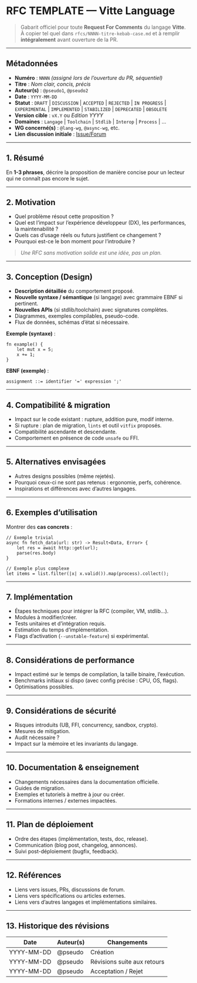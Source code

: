 # RFC TEMPLATE — Vitte Language

> Gabarit officiel pour toute **Request For Comments** du langage **Vitte**.  
> À copier tel quel dans `rfcs/NNNN-titre-kebab-case.md` et à remplir **intégralement** avant ouverture de la PR.

---

## Métadonnées

- **Numéro** : `NNNN` *(assigné lors de l’ouverture du PR, séquentiel)*  
- **Titre** : *Nom clair, concis, précis*  
- **Auteur(s)** : `@pseudo1`, `@pseudo2`  
- **Date** : `YYYY-MM-DD`  
- **Statut** : `DRAFT` | `DISCUSSION` | `ACCEPTED` | `REJECTED` | `IN PROGRESS` | `EXPERIMENTAL` | `IMPLEMENTED` | `STABILIZED` | `DEPRECATED` | `OBSOLETE`  
- **Version cible** : `vX.Y` ou *Edition YYYY*  
- **Domaines** : `Langage` | `Toolchain` | `Stdlib` | `Interop` | `Process` | ...  
- **WG concerné(s)** : `@lang-wg`, `@async-wg`, etc.  
- **Lien discussion initiale** : [Issue/Forum](url)

---

## 1. Résumé

En **1-3 phrases**, décrire la proposition de manière concise pour un lecteur qui ne connaît pas encore le sujet.

---

## 2. Motivation

- Quel problème résout cette proposition ?  
- Quel est l’impact sur l’expérience développeur (DX), les performances, la maintenabilité ?  
- Quels cas d’usage réels ou futurs justifient ce changement ?  
- Pourquoi est-ce le bon moment pour l’introduire ?

> *Une RFC sans motivation solide est une idée, pas un plan.*

---

## 3. Conception (Design)

- **Description détaillée** du comportement proposé.  
- **Nouvelle syntaxe / sémantique** (si langage) avec grammaire EBNF si pertinent.  
- **Nouvelles APIs** (si stdlib/toolchain) avec signatures complètes.  
- Diagrammes, exemples compilables, pseudo-code.  
- Flux de données, schémas d’état si nécessaire.

**Exemple (syntaxe)** :
```vitte
fn example() {
    let mut x = 5;
    x += 1;
}
```

**EBNF (exemple)** :
```
assignment ::= identifier '=' expression ';'
```

---

## 4. Compatibilité & migration

- Impact sur le code existant : rupture, addition pure, modif interne.  
- Si rupture : plan de migration, `lints` et outil `vitfix` proposés.  
- Compatibilité ascendante et descendante.  
- Comportement en présence de code `unsafe` ou FFI.

---

## 5. Alternatives envisagées

- Autres designs possibles (même rejetés).  
- Pourquoi ceux-ci ne sont pas retenus : ergonomie, perfs, cohérence.  
- Inspirations et différences avec d’autres langages.

---

## 6. Exemples d’utilisation

Montrer des **cas concrets** :

```vitte
// Exemple trivial
async fn fetch_data(url: str) -> Result<Data, Error> {
    let res = await http::get(url);
    parse(res.body)
}
```

```vitte
// Exemple plus complexe
let items = list.filter(|x| x.valid()).map(process).collect();
```

---

## 7. Implémentation

- Étapes techniques pour intégrer la RFC (compiler, VM, stdlib…).  
- Modules à modifier/créer.  
- Tests unitaires et d’intégration requis.  
- Estimation du temps d’implémentation.  
- Flags d’activation (`--unstable-feature`) si expérimental.

---

## 8. Considérations de performance

- Impact estimé sur le temps de compilation, la taille binaire, l’exécution.  
- Benchmarks initiaux si dispo (avec config précise : CPU, OS, flags).  
- Optimisations possibles.

---

## 9. Considérations de sécurité

- Risques introduits (UB, FFI, concurrency, sandbox, crypto).  
- Mesures de mitigation.  
- Audit nécessaire ?  
- Impact sur la mémoire et les invariants du langage.

---

## 10. Documentation & enseignement

- Changements nécessaires dans la documentation officielle.  
- Guides de migration.  
- Exemples et tutoriels à mettre à jour ou créer.  
- Formations internes / externes impactées.

---

## 11. Plan de déploiement

- Ordre des étapes (implémentation, tests, doc, release).  
- Communication (blog post, changelog, annonces).  
- Suivi post-déploiement (bugfix, feedback).

---

## 12. Références

- Liens vers issues, PRs, discussions de forum.  
- Liens vers spécifications ou articles externes.  
- Liens vers d’autres langages et implémentations similaires.

---

## 13. Historique des révisions

| Date       | Auteur(s)   | Changements |
|------------|-------------|-------------|
| YYYY-MM-DD | @pseudo     | Création    |
| YYYY-MM-DD | @pseudo     | Révisions suite aux retours |
| YYYY-MM-DD | @pseudo     | Acceptation / Rejet |
